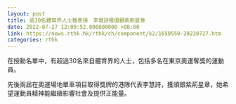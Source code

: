 ```yaml
---
layout: post
title: 逾30名體育界人士獲表揚　李慧詩獲頒銀紫荊星章
date: 2022-07-27 12:09:52.000000000 +08:00
link: https://news.rthk.hk/rthk/ch/component/k2/1659559-20220727.htm
categories: rthk
---
```


在授勳名單中，有超過30名來自體育界的人士，包括多名在東京奧運奪獎的運動員。

先後兩屆在奧運場地單車項目取得獎牌的港隊代表李慧詩，獲頒銀紫荊星章，她希望運動員精神能繼續影響社會及提供正能量。
